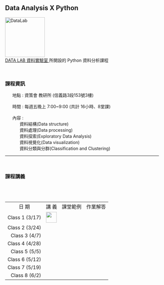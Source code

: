 <h2> Data Analysis X Python </h2> 
<img src="https://t.kfs.io/organization_resource_files/7685/10758/14063888_1080321025394014_825596358231805577_n.png" alt="DataLab" height="130" width="130"><br>
<a href="https://www.facebook.com/dlab.taiwan/?fref=t"> DATA LAB 資料實驗室 </a>所開設的 Python 資料分析課程
<br>
<p>
    <h3><b>課程資訊</b></h3>
    <ul class="task-list">
       <li>地點 : 資策會 教研所 (信義路3段153號3樓) </li>
       <li>時間 : 每週五晚上 7:00~9:00 (共計 16小時、8堂課) </li>
       <li>內容 :  <ul class="task-list">
                     <li>資料結構(Data structure)</li>
                     <li>資料處理(Data processing)</li>
                     <li>資料探索(Exploratory Data Analysis)</li>
                     <li>資料視覺化(Data visualization)</li>
                     <li>資料分類與分群(Classification and Clustering)</li>
                 </ul>
        </li>
    </ul>
</p>  
<hr size="1">
<p>
    <h3><b>課程講義</b></h3>
    
<center><table>
　<tr>
　    <td align="center" valign="center">日  期</td>
　    <td align="center" valign="center">講  義</td>
      <td align="center" valign="center">課堂範例</td>
      <td align="center" valign="center">作業解答</td>
　</tr>
　<tr>
　    <td align="right" valign="center">Class 1 (3/17)</td>
　    <td align="center" valign="center">
         <a href="https://github.com/kristenchan/Python-Data-Analysis/blob/master/Class_1.pdf">
            <img src="https://image.flaticon.com/icons/svg/337/337946.svg" height="35" width="35">
         </a>
      </td>
      <td align="center" valign="center">&nbsp;</td>
      <td align="center" valign="center">&nbsp;</td>
　</tr>
  <tr>
　    <td align="right" valign="center">Class 2 (3/24)</td>
　    <td align="center" valign="center">&nbsp;</td>
      <td align="center" valign="center">&nbsp;</td>
      <td align="center" valign="center">&nbsp;</td>
　</tr>
 <tr>
　    <td align="right" valign="center">Class 3 (4/7)</td>
　    <td align="center" valign="center">&nbsp;</td>
      <td align="center" valign="center">&nbsp;</td>
      <td align="center" valign="center">&nbsp;</td>
　</tr>
 <tr>
　    <td align="right" valign="center">Class 4 (4/28)</td>
　    <td align="center" valign="center">&nbsp;</td>
      <td align="center" valign="center">&nbsp;</td>
      <td align="center" valign="center">&nbsp;</td>
　</tr>
 <tr>
　    <td align="right" valign="center">Class 5 (5/5)</td>
　    <td align="center" valign="center">&nbsp;</td>
      <td align="center" valign="center">&nbsp;</td>
      <td align="center" valign="center">&nbsp;</td>
　</tr>
 <tr>
　    <td align="right" valign="center">Class 6 (5/12)</td>
　    <td align="center" valign="center">&nbsp;</td>
      <td align="center" valign="center">&nbsp;</td>
      <td align="center" valign="center">&nbsp;</td>
　</tr>
 <tr>
　    <td align="right" valign="center">Class 7 (5/19)</td>
　    <td align="center" valign="center">&nbsp;</td>
      <td align="center" valign="center">&nbsp;</td>
      <td align="center" valign="center">&nbsp;</td>
　</tr>
 <tr>
　    <td align="right" valign="center">Class 8 (6/2)</td>
　    <td align="center" valign="center">&nbsp;</td>
      <td align="center" valign="center">&nbsp;</td>
      <td align="center" valign="center">&nbsp;</td>
　</tr>
</table></center>
</p>
